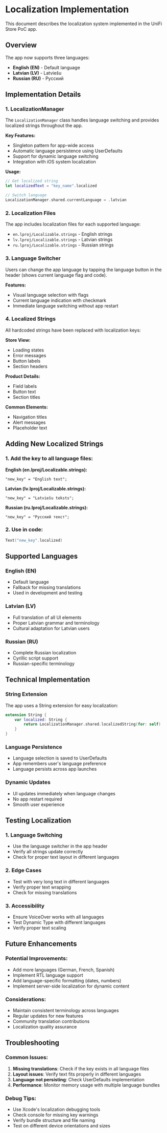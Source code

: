 # Localization Implementation

This document describes the localization system implemented in the UniFi Store PoC app.

## Overview

The app now supports three languages:
- **English (EN)** - Default language
- **Latvian (LV)** - Latviešu
- **Russian (RU)** - Русский

## Implementation Details

### 1. LocalizationManager

The `LocalizationManager` class handles language switching and provides localized strings throughout the app.

**Key Features:**
- Singleton pattern for app-wide access
- Automatic language persistence using UserDefaults
- Support for dynamic language switching
- Integration with iOS system localization

**Usage:**
```swift
// Get localized string
let localizedText = "key_name".localized

// Switch language
LocalizationManager.shared.currentLanguage = .latvian
```

### 2. Localization Files

The app includes localization files for each supported language:

- `en.lproj/Localizable.strings` - English strings
- `lv.lproj/Localizable.strings` - Latvian strings  
- `ru.lproj/Localizable.strings` - Russian strings

### 3. Language Switcher

Users can change the app language by tapping the language button in the header (shows current language flag and code).

**Features:**
- Visual language selection with flags
- Current language indication with checkmark
- Immediate language switching without app restart

### 4. Localized Strings

All hardcoded strings have been replaced with localization keys:

**Store View:**
- Loading states
- Error messages
- Button labels
- Section headers

**Product Details:**
- Field labels
- Button text
- Section titles

**Common Elements:**
- Navigation titles
- Alert messages
- Placeholder text

## Adding New Localized Strings

### 1. Add the key to all language files:

**English (en.lproj/Localizable.strings):**
```
"new_key" = "English text";
```

**Latvian (lv.lproj/Localizable.strings):**
```
"new_key" = "Latviešu teksts";
```

**Russian (ru.lproj/Localizable.strings):**
```
"new_key" = "Русский текст";
```

### 2. Use in code:
```swift
Text("new_key".localized)
```

## Supported Languages

### English (EN)
- Default language
- Fallback for missing translations
- Used in development and testing

### Latvian (LV)
- Full translation of all UI elements
- Proper Latvian grammar and terminology
- Cultural adaptation for Latvian users

### Russian (RU)
- Complete Russian localization
- Cyrillic script support
- Russian-specific terminology

## Technical Implementation

### String Extension
The app uses a String extension for easy localization:
```swift
extension String {
    var localized: String {
        return LocalizationManager.shared.localizedString(for: self)
    }
}
```

### Language Persistence
- Language selection is saved to UserDefaults
- App remembers user's language preference
- Language persists across app launches

### Dynamic Updates
- UI updates immediately when language changes
- No app restart required
- Smooth user experience

## Testing Localization

### 1. Language Switching
- Use the language switcher in the app header
- Verify all strings update correctly
- Check for proper text layout in different languages

### 2. Edge Cases
- Test with very long text in different languages
- Verify proper text wrapping
- Check for missing translations

### 3. Accessibility
- Ensure VoiceOver works with all languages
- Test Dynamic Type with different languages
- Verify proper text scaling

## Future Enhancements

### Potential Improvements:
- Add more languages (German, French, Spanish)
- Implement RTL language support
- Add language-specific formatting (dates, numbers)
- Implement server-side localization for dynamic content

### Considerations:
- Maintain consistent terminology across languages
- Regular updates for new features
- Community translation contributions
- Localization quality assurance

## Troubleshooting

### Common Issues:
1. **Missing translations**: Check if the key exists in all language files
2. **Layout issues**: Verify text fits properly in different languages
3. **Language not persisting**: Check UserDefaults implementation
4. **Performance**: Monitor memory usage with multiple language bundles

### Debug Tips:
- Use Xcode's localization debugging tools
- Check console for missing key warnings
- Verify bundle structure and file naming
- Test on different device orientations and sizes
